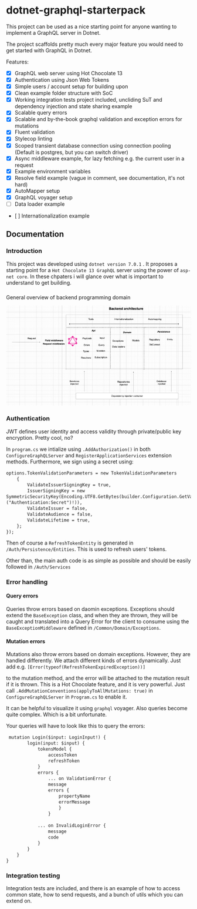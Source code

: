 # dotnet-graphql-starterpack

This project can be used as a nice starting point for anyone wanting to implement a GraphQL server in Dotnet.

The project scaffolds pretty much every major feature you would need to get started with GraphQL in Dotnet.

Features:

- [x] GraphQL web server using Hot Chocolate 13
- [x] Authentication using Json Web Tokens
- [x] Simple users / account setup for building upon
- [x] Clean example folder structure with SoC
- [x] Working integration tests project included, uncliding SuT and dependency injection and state sharing example
- [x] Scalable query errors
- [x] Scalable and by-the-book graphql validation and exception errors for mutations
- [x] Fluent validation
- [x] Stylecop linting
- [x] Scoped transient database connection using connection pooling (Default is postgres, but you can switch driver)
- [x] Async middleware example, for lazy fetching e.g. the current user in a request
- [x] Example environment variables
- [x] Resolve field example (vague in comment, see documentation, it's not hard)
- [x] AutoMapper setup
- [x] GraphQL voyager setup
- [ ] Data loader example
- [ ] Internationalization example

## Documentation

### Introduction

This project was developed using `dotnet version 7.0.1` .
It proposes a starting point for a `Hot Chocolate 13 GraphQL` server using the power of `asp-net core`.
In these chpaters i will glance over what is important to understand to get building.

###

General overview of backend programming domain

![alt text](https://github.com/joachimbulow/dotnet-graphql-starterpack/blob/master/domain.png?raw=true)

### Authentication

JWT defines user identity and access validity through private/public key encryption.
Pretty cool, no?

In `program.cs` we intialize using `.AddAuthorization()` in both `ConfigureGraphQLServer` and `RegisterApplicationServices` extension methods.
Furthermore, we sign using a secret using:

    options.TokenValidationParameters = new TokenValidationParameters
        {
            ValidateIssuerSigningKey = true,
            IssuerSigningKey = new SymmetricSecurityKey(Encoding.UTF8.GetBytes(builder.Configuration.GetValue<string>("Authentication:Secret")!)),
            ValidateIssuer = false,
            ValidateAudience = false,
            ValidateLifetime = true,
        };
    });

Then of course a `RefreshTokenEntity` is generated in `/Auth/Persistence/Entities`. This is used to refresh users' tokens.

Other than, the main auth code is as simple as possible and should be easily followed in `/Auth/Services`

### Error handling

#### Query errors

Queries throw errors based on daomin exceptions.
Exceptions should extend the `BaseException` class, and when they are thrown, they will be caught and translated
into a Query Error for the client to consume using the `BaseExceptionMiddleware` defined in `/Common/Domain/Exceptions`.

#### Mutation errors

Mutations also throw errors based on domain exceptions.
However, they are handled differently.
We attach different kinds of errors dynamically. Just add e.g.
`[Error(typeof(RefreshTokenExpiredException))]`

to the mutation method, and the error will be attached to the mutation result if it is thrown.
This is a Hot Chocolate feature, and it is very powerful. Just call `.AddMutationConventions(applyToAllMutations: true)`
in `ConfigureGraphQLServer` in `Program.cs` to enable it.

It can be helpful to visualize it using `graphql` voyager.
Also queries become quite complex. Which is a bit unfortunate.

Your queries will have to look like this to query the errors:

     mutation Login($input: LoginInput!) {
            login(input: $input) {
                tokensModel {
                    accessToken
                    refreshToken
                }
                errors {
    				... on ValidationError {
    				message
    				errors {
    					propertyName
    					errorMessage
    				    }
                    }

    			... on InvalidLoginError {
    				message
    				code
                }
            }
        }
    }

### Integration testing

Integration tests are included, and there is an example of how to access common state,
how to send requests, and a bunch of utils which you can extend on.
